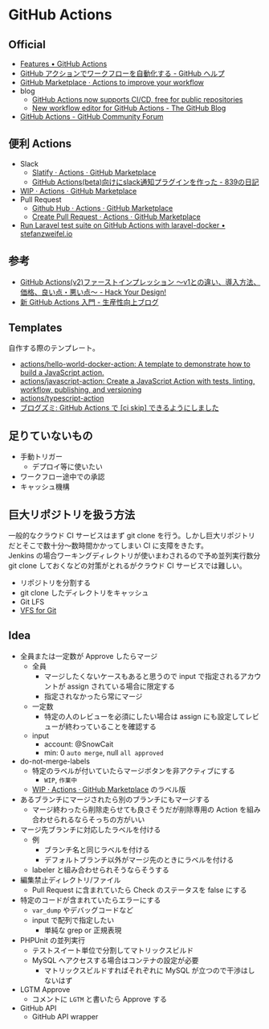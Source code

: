 # GitHub Actions

## Official
- [Features • GitHub Actions](https://github.com/features/actions)
- [GitHub アクションでワークフローを自動化する - GitHub ヘルプ](https://help.github.com/ja/categories/automating-your-workflow-with-github-actions)
- [GitHub Marketplace · Actions to improve your workflow](https://github.com/marketplace?type=actions)
- blog
  - [GitHub Actions now supports CI/CD, free for public repositories](https://github.blog/2019-08-08-github-actions-now-supports-ci-cd/)
  - [New workflow editor for GitHub Actions - The GitHub Blog](https://github.blog/2019-10-01-new-workflow-editor-for-github-actions/?utm_campaign=1569944972&utm_medium=social&utm_source=twitter&utm_content=1569944972)
- [GitHub Actions - GitHub Community Forum](https://github.community/t5/GitHub-Actions/bd-p/actions)

## 便利 Actions
- Slack
  - [Slatify · Actions · GitHub Marketplace](https://github.com/marketplace/actions/slatify)
  - [GitHub Actions(beta)向けにslack通知プラグインを作った - 839の日記](https://839.hateblo.jp/entry/2019/08/16/104624)
- [WIP · Actions · GitHub Marketplace](https://github.com/marketplace/actions/wip)
- Pull Request
  - [Github Hub · Actions · GitHub Marketplace](https://github.com/marketplace/actions/github-hub)
  - [Create Pull Request · Actions · GitHub Marketplace](https://github.com/marketplace/actions/create-pull-request)
- [Run Laravel test suite on GitHub Actions with laravel-docker • stefanzweifel.io](https://stefanzweifel.io/posts/run-laravel-test-suite-on-github-actions-with-laravel-docker/)

## 参考
- [GitHub Actions(v2)ファーストインプレッション 〜v1との違い、導入方法、価格、良い点・悪い点〜 - Hack Your Design!](https://blog.toshimaru.net/github-actions-first-impression/)
- [新 GitHub Actions 入門 - 生産性向上ブログ](https://www.kaizenprogrammer.com/entry/2019/08/18/205010)

## Templates
自作する際のテンプレート。
- [actions/hello-world-docker-action: A template to demonstrate how to build a JavaScript action.](https://github.com/actions/hello-world-docker-action)
- [actions/javascript-action: Create a JavaScript Action with tests, linting, workflow, publishing, and versioning](https://github.com/actions/javascript-action)
- [actions/typescript-action](https://github.com/actions/typescript-action)
- [ブログズミ: GitHub Actions で [ci skip] できるようにしました](https://srz-zumix.blogspot.com/2019/10/github-actions-ci-skip.html)

## 足りていないもの
- 手動トリガー
  - デプロイ等に使いたい
- ワークフロー途中での承認
- キャッシュ機構

## 巨大リポジトリを扱う方法
一般的なクラウド CI サービスはまず git clone を行う。しかし巨大リポジトリだとそこで数十分～数時間かかってしまい CI に支障をきたす。  
Jenkins の場合ワーキングディレクトリが使いまわされるので予め並列実行数分 git clone しておくなどの対策がとれるがクラウド CI サービスでは難しい。
- リポジトリを分割する
- git clone したディレクトリをキャッシュ
- Git LFS
- [VFS for Git](https://www.learning-diary.com/posts/20190321-try-vfs-for-git/)

## Idea
- 全員または一定数が Approve したらマージ
  - 全員
    - マージしたくないケースもあると思うので input で指定されるアカウントが assign されている場合に限定する
    - 指定されなかったら常にマージ
  - 一定数
    - 特定の人のレビューを必須にしたい場合は assign にも設定してレビューが終わっていることを確認する
  - input
    - account: @SnowCait
    - min: 0 `auto merge`, null `all approved`
- do-not-merge-labels
  - 特定のラベルが付いていたらマージボタンを非アクティブにする
    - `WIP`, `作業中`
  - [WIP · Actions · GitHub Marketplace](https://github.com/marketplace/actions/wip) のラベル版
- あるブランチにマージされたら別のブランチにもマージする
  - マージ終わったら削除走らせても良さそうだが削除専用の Action を組み合わせられるならそっちの方がいい
- マージ先ブランチに対応したラベルを付ける
  - 例
    - ブランチ名と同じラベルを付ける
    - デフォルトブランチ以外がマージ先のときにラベルを付ける
  - labeler と組み合わせられそうならそうする
- 編集禁止ディレクトリ/ファイル
  - Pull Request に含まれていたら Check のステータスを false にする
- 特定のコードが含まれていたらエラーにする
  - `var_dump` やデバッグコードなど
  - input で配列で指定したい
    - 単純な grep or 正規表現
- PHPUnit の並列実行
  - テストスイート単位で分割してマトリックスビルド
  - MySQL へアクセスする場合はコンテナの設定が必要
    - マトリックスビルドすればそれぞれに MySQL が立つので干渉はしないはず
- LGTM Approve
  - コメントに `LGTM` と書いたら Approve する
- GitHub API
  - GitHub API wrapper
